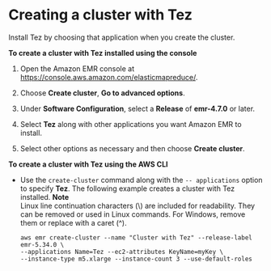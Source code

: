 # Creating a cluster with Tez<a name="tez-create-cluster"></a>

Install Tez by choosing that application when you create the cluster\.<a name="emr-tez-create"></a>

**To create a cluster with Tez installed using the console**

1. Open the Amazon EMR console at [https://console\.aws\.amazon\.com/elasticmapreduce/](https://console.aws.amazon.com/elasticmapreduce/)\.

1. Choose **Create cluster**, **Go to advanced options**\.

1. Under **Software Configuration**, select a **Release** of **emr\-4\.7\.0** or later\.

1. Select **Tez** along with other applications you want Amazon EMR to install\.

1.  Select other options as necessary and then choose **Create cluster**\.

**To create a cluster with Tez using the AWS CLI**
+ Use the `create-cluster` command along with the `-- applications` option to specify **Tez**\. The following example creates a cluster with Tez installed\.
**Note**  
Linux line continuation characters \(\\\) are included for readability\. They can be removed or used in Linux commands\. For Windows, remove them or replace with a caret \(^\)\.

  ```
  aws emr create-cluster --name "Cluster with Tez" --release-label emr-5.34.0 \
  --applications Name=Tez --ec2-attributes KeyName=myKey \
  --instance-type m5.xlarge --instance-count 3 --use-default-roles
  ```